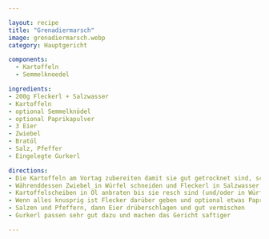 ```yaml
---

layout: recipe
title: "Grenadiermarsch"
image: grenadiermarsch.webp
category: Hauptgericht

components:
  - Kartoffeln
  - Semmelknoedel

ingredients:
- 200g Fleckerl + Salzwasser
- Kartoffeln
- optional Semmelknödel
- optional Paprikapulver
- 3 Eier
- Zwiebel
- Bratöl
- Salz, Pfeffer
- Eingelegte Gurkerl

directions:
- Die Kartoffeln am Vortag zubereiten damit sie gut getrocknet sind, schälen und in Scheiben schneiden
- Währenddessen Zwiebel in Würfel schneiden und Fleckerl in Salzwasser kochen
- Kartoffelscheiben in Öl anbraten bis sie resch sind (und/oder in Würfel geschnittene bereits ausgekühlte Knödel), dann Zwiebel dazugeben und auch etwas anbraten
- Wenn alles knusprig ist Flecker darüber geben und optional etwas Paprikapulver dazu geben
- Salzen und Pfeffern, dann Eier drüberschlagen und gut vermischen
- Gurkerl passen sehr gut dazu und machen das Gericht saftiger

---
```

